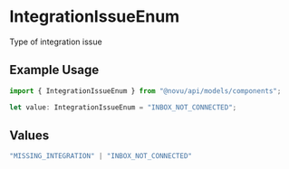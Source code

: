 # IntegrationIssueEnum

Type of integration issue

## Example Usage

```typescript
import { IntegrationIssueEnum } from "@novu/api/models/components";

let value: IntegrationIssueEnum = "INBOX_NOT_CONNECTED";
```

## Values

```typescript
"MISSING_INTEGRATION" | "INBOX_NOT_CONNECTED"
```